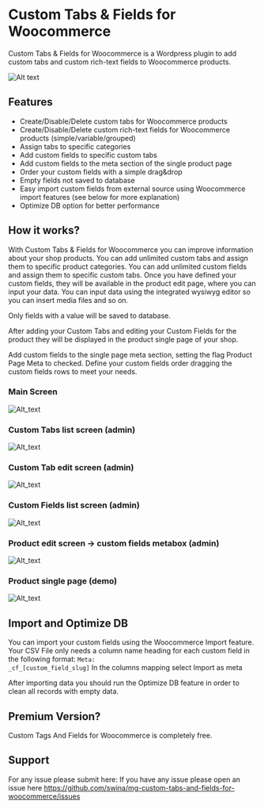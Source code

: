 # Custom Tabs & Fields for Woocommerce
Custom Tabs & Fields for Woocommerce is a Wordpress plugin to add custom tabs and custom rich-text fields to Woocommerce products.

![Alt text](https://github.com/swina/mg-custom-tabs-and-fields-for-woocommerce/blob/master/assets/banner-772x250.jpg)
## Features

- Create/Disable/Delete custom tabs for Woocommerce products
- Create/Disable/Delete custom rich-text fields for Woocommerce products (simple/variable/grouped)
- Assign tabs to specific categories
- Add custom fields to specific custom tabs
- Add custom fields to the meta section of the single product page
- Order your custom fields with a simple drag&drop
- Empty fields not saved to database
- Easy import custom fields from external source using Woocommerce import features (see below for more explanation)
- Optimize DB option for better performance

## How it works?

With Custom Tabs & Fields for Woocommerce you can improve information about your shop products.
You can add unlimited custom tabs and assign them to specific product categories.
You can add unlimited custom fields and assign them to specific custom tabs.
Once you have defined your custom fields, they will be available in the product edit page, where you can input your data.
You can input data using the integrated wysiwyg editor so you can insert media files and so on.

Only fields with a value will be saved to database. 

After adding your Custom Tabs and editing your Custom Fields for the product they will be displayed in the product single page of your shop. 

Add custom fields to the single page meta section, setting the flag Product Page Meta to checked. 
Define your custom fields order dragging the custom fields rows to meet your needs.

### Main Screen
![Alt_text](https://github.com/swina/mg-custom-tabs-and-fields-for-woocommerce/blob/master/assets/screenshot-1.png)

### Custom Tabs list screen (admin)
![Alt_text](https://github.com/swina/mg-custom-tabs-and-fields-for-woocommerce/blob/master/assets/screenshot-2.png)
### Custom Tab edit screen (admin)
![Alt_text](https://github.com/swina/mg-custom-tabs-and-fields-for-woocommerce/blob/master/assets/screenshot-3.png)
### Custom Fields list screen (admin)
![Alt_text](https://github.com/swina/mg-custom-tabs-and-fields-for-woocommerce/blob/master/assets/screenshot-4.png)
### Product edit screen -> custom fields metabox (admin)
![Alt_text](https://github.com/swina/mg-custom-tabs-and-fields-for-woocommerce/blob/master/assets/screenshot-5.png)

### Product single page (demo)
![Alt_text](https://github.com/swina/mg-custom-tabs-and-fields-for-woocommerce/blob/master/assets/screenshot-6.png)

## Import and Optimize DB

You can import your custom fields using the Woocommerce Import feature. 
Your CSV File only needs a column name heading for each custom field in the following format: <code>Meta: \_cf\_[custom_field_slug]</code> In the columns mapping select Import as meta

After importing data you should run the Optimize DB feature in order to clean all records with empty data.

## Premium Version?
Custom Tags And Fields for Woocommerce is completely free. 

## Support
For any issue please submit here:
If you have any issue please open an issue here https://github.com/swina/mg-custom-tabs-and-fields-for-woocommerce/issues
